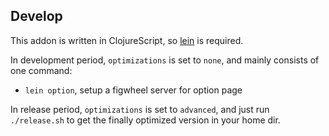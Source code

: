 ## Develop

This addon is written in ClojureScript, so [lein](https://leiningen.org/) is required.

In development period, `optimizations` is set to `none`, and mainly consists of one command:

- `lein option`, setup a figwheel server for option page

In release period, `optimizations` is set to `advanced`, and just run `./release.sh` to get the finally optimized version in your home dir.
